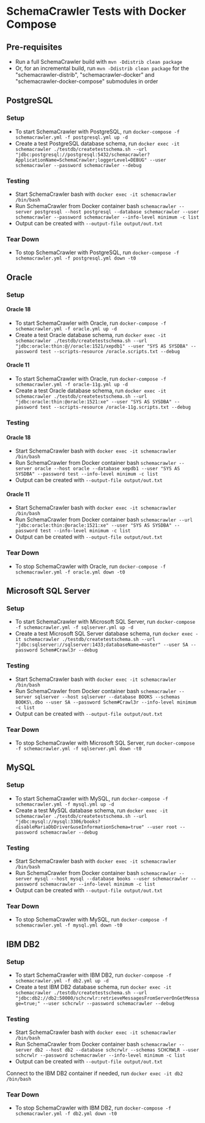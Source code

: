 <!-- markdownlint-disable MD024 -->
# SchemaCrawler Tests with Docker Compose

## Pre-requisites

- Run a full SchemaCrawler build with `mvn -Ddistrib clean package`
- Or, for an incremental build, run `mvn -Ddistrib clean package` for the "schemacrawler-distrib", "schemacrawler-docker" and "schemacrawler-docker-compose" submodules in order



## PostgreSQL

### Setup

- To start SchemaCrawler with PostgreSQL, run
  `docker-compose -f schemacrawler.yml -f postgresql.yml up -d`
- Create a test PostgreSQL database schema, run
  `docker exec -it schemacrawler ./testdb/createtestschema.sh --url "jdbc:postgresql://postgresql:5432/schemacrawler?ApplicationName=SchemaCrawler;loggerLevel=DEBUG" --user schemacrawler --password schemacrawler --debug`

### Testing

- Start SchemaCrawler bash with
  `docker exec -it schemacrawler /bin/bash`
- Run SchemaCrawler from Docker container bash
  `schemacrawler --server postgresql --host postgresql --database schemacrawler --user schemacrawler --password schemacrawler --info-level minimum -c list`
- Output can be created with `--output-file output/out.txt`

### Tear Down

- To stop SchemaCrawler with PostgreSQL, run
  `docker-compose -f schemacrawler.yml -f postgresql.yml down -t0`



## Oracle

### Setup

#### Oracle 18

- To start SchemaCrawler with Oracle, run
  `docker-compose -f schemacrawler.yml -f oracle.yml up -d`
- Create a test Oracle database schema, run
  `docker exec -it schemacrawler ./testdb/createtestschema.sh --url "jdbc:oracle:thin:@//oracle:1521/xepdb1" --user "SYS AS SYSDBA" --password test --scripts-resource /oracle.scripts.txt --debug`

#### Oracle 11

- To start SchemaCrawler with Oracle, run
  `docker-compose -f schemacrawler.yml -f oracle-11g.yml up -d`
- Create a test Oracle database schema, run
  `docker exec -it schemacrawler ./testdb/createtestschema.sh --url "jdbc:oracle:thin:@oracle:1521:xe" --user "SYS AS SYSDBA" --password test --scripts-resource /oracle-11g.scripts.txt --debug`

### Testing

#### Oracle 18

- Start SchemaCrawler bash with
  `docker exec -it schemacrawler /bin/bash`
- Run SchemaCrawler from Docker container bash
  `schemacrawler --server oracle --host oracle --database xepdb1 --user "SYS AS SYSDBA" --password test --info-level minimum -c list`
- Output can be created with `--output-file output/out.txt`

#### Oracle 11

- Start SchemaCrawler bash with
  `docker exec -it schemacrawler /bin/bash`
- Run SchemaCrawler from Docker container bash
  `schemacrawler --url "jdbc:oracle:thin:@oracle:1521:xe" --user "SYS AS SYSDBA" --password test --info-level minimum -c list`
- Output can be created with `--output-file output/out.txt`

### Tear Down

- To stop SchemaCrawler with Oracle, run
  `docker-compose -f schemacrawler.yml -f oracle.yml down -t0`



## Microsoft SQL Server

### Setup

- To start SchemaCrawler with Microsoft SQL Server, run
  `docker-compose -f schemacrawler.yml -f sqlserver.yml up -d`
- Create a test Microsoft SQL Server database schema, run
  `docker exec -it schemacrawler ./testdb/createtestschema.sh --url "jdbc:sqlserver://sqlserver:1433;databaseName=master" --user SA --password Schem#Crawl3r --debug`

### Testing

- Start SchemaCrawler bash with
  `docker exec -it schemacrawler /bin/bash`
- Run SchemaCrawler from Docker container bash
  `schemacrawler --server sqlserver --host sqlserver --database BOOKS --schemas BOOKS\.dbo --user SA --password Schem#Crawl3r --info-level minimum -c list`
- Output can be created with `--output-file output/out.txt`

### Tear Down

- To stop SchemaCrawler with Microsoft SQL Server, run
  `docker-compose -f schemacrawler.yml -f sqlserver.yml down -t0`



## MySQL

### Setup

- To start SchemaCrawler with MySQL, run
  `docker-compose -f schemacrawler.yml -f mysql.yml up -d`
- Create a test MySQL database schema, run
  `docker exec -it schemacrawler ./testdb/createtestschema.sh --url "jdbc:mysql://mysql:3306/books?disableMariaDbDriver&useInformationSchema=true" --user root --password schemacrawler --debug`

### Testing

- Start SchemaCrawler bash with
  `docker exec -it schemacrawler /bin/bash`
- Run SchemaCrawler from Docker container bash
  `schemacrawler --server mysql --host mysql --database books --user schemacrawler --password schemacrawler --info-level minimum -c list`
- Output can be created with `--output-file output/out.txt`

### Tear Down

- To stop SchemaCrawler with MySQL, run
  `docker-compose -f schemacrawler.yml -f mysql.yml down -t0`



## IBM DB2


### Setup

- To start SchemaCrawler with IBM DB2, run
  `docker-compose -f schemacrawler.yml -f db2.yml up -d`
- Create a test IBM DB2 database schema, run
  `docker exec -it schemacrawler ./testdb/createtestschema.sh --url "jdbc:db2://db2:50000/schcrwlr:retrieveMessagesFromServerOnGetMessage=true;" --user schcrwlr --password schemacrawler --debug`

### Testing

- Start SchemaCrawler bash with
  `docker exec -it schemacrawler /bin/bash`
- Run SchemaCrawler from Docker container bash
  `schemacrawler --server db2 --host db2 --database schcrwlr --schemas SCHCRWLR --user schcrwlr --password schemacrawler --info-level minimum -c list`
- Output can be created with `--output-file output/out.txt`

Connect to the IBM DB2 container if needed, run
`docker exec -it db2 /bin/bash`

### Tear Down

- To stop SchemaCrawler with IBM DB2, run
  `docker-compose -f schemacrawler.yml -f db2.yml down -t0`
